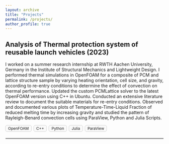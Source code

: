 ```yaml
---
layout: archive
title: "Projects"
permalink: /projects/
author_profile: true
---
```


## Analysis of Thermal protection system of reusable launch vehicles (2023)

I worked on a summer research internship at RWTH Aachen University, Germany in the Institute of Structural Mechanics and Lightweight Design. I performed thermal simulations in OpenFOAM for a composite of PCM and lattice structure sample by varying heating orientation, cell size, and gravity, according to re-entry conditions to determine the effect of convection on thermal performance. Updated the custom PCMLattice solver to the latest OpenFOAM version using C++ in Ubuntu. Conducted an extensive literature review to document the suitable materials for re-entry conditions. Observed and documented various plots of Temperature-Time-Liquid Fraction of reduced melting time by increasing gravity and studied the pattern of Rayleigh-Benard convection cells using ParaView, Python and Julia Scripts.

<div style="display: flex; flex-wrap: wrap; gap: 6px; margin-top: 15px;">
  <div style="padding: 2px 8px; font-size: 12px; border: 1px solid #ccc; border-radius: 6px; background-color: #f9f9f9;">
    OpenFOAM
  </div>
  <div style="padding: 2px 8px; font-size: 12px; border: 1px solid #ccc; border-radius: 6px; background-color: #f9f9f9;">
    C++
  </div>
  <div style="padding: 2px 8px; font-size: 12px; border: 1px solid #ccc; border-radius: 6px; background-color: #f9f9f9;">
    Python
  </div>
  <div style="padding: 2px 8px; font-size: 12px; border: 1px solid #ccc; border-radius: 6px; background-color: #f9f9f9;">
    Julia
  </div>
  <div style="padding: 2px 8px; font-size: 12px; border: 1px solid #ccc; border-radius: 6px; background-color: #f9f9f9;">
    ParaView
  </div>
</div>

<hr style="margin-top: 20px; border: 1px solid #ddd;">
